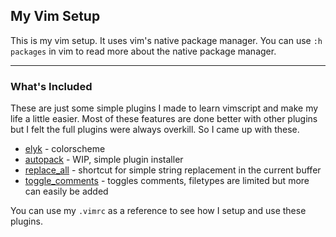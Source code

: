 ## My Vim Setup

This is my vim setup. It uses vim's native package manager.
You can use ```:h packages``` in vim to read more about the native package manager.

---
### What's Included

These are just some simple plugins I made to learn vimscript and make my life a little easier. 
Most of these features are done better with other plugins but I felt the full plugins 
were always overkill. So I came up with these.

* [elyk][2] - colorscheme
* [autopack][3] - WIP, simple plugin installer
* [replace_all][4] - shortcut for simple string replacement in the current buffer
* [toggle_comments][6] - toggles comments, filetypes are limited but more can easily be added

[2]: https://github.com/thisiskyle/vim/tree/master/pack/my_stuff/opt/elyk
[3]: https://github.com/thisiskyle/vim/tree/master/pack/my_stuff/opt/autopack
[4]: https://github.com/thisiskyle/vim/tree/master/pack/my_stuff/opt/replace_all
[6]: https://github.com/thisiskyle/vim/tree/master/pack/my_stuff/opt/toggle_comments

You can use my ```.vimrc``` as a reference to see how I setup and use these plugins.

